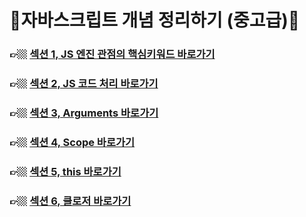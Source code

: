# 🌟자바스크립트 개념 정리하기 (중고급)🌟

### 👉🏼 <a href="./SECTION01/readme.md">섹션 1, JS 엔진 관점의 핵심키워드 바로가기</a><br/>

### 👉🏼 <a href="./SECTION02/readme.md">섹션 2, JS 코드 처리 바로가기</a><br/>

### 👉🏼 <a href="./SECTION03/readme.md">섹션 3, Arguments 바로가기</a><br/>

### 👉🏼 <a href="./SECTION04/readme.md">섹션 4, Scope 바로가기</a><br/>

### 👉🏼 <a href="./SECTION05/readme.md">섹션 5, this 바로가기</a><br/>

### 👉🏼 <a href="./SECTION06/readme.md">섹션 6, 클로저 바로가기</a><br/>
